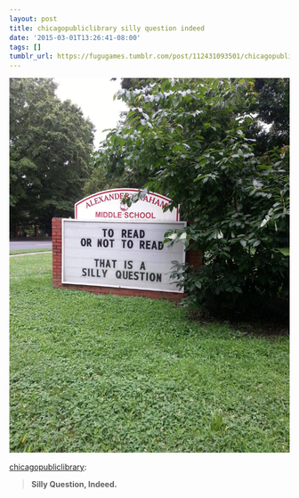 ```yaml
---
layout: post
title: chicagopubliclibrary silly question indeed
date: '2015-03-01T13:26:41-08:00'
tags: []
tumblr_url: https://fugugames.tumblr.com/post/112431093501/chicagopubliclibrary-silly-question-indeed
---
```

 ![](/tumblr_files/tumblr_mpd7uwZfOM1qzwgyso1_1280.jpg)  

[chicagopubliclibrary](http://chicagopubliclibrary.tumblr.com/post/54514086766/silly-question-indeed):

> **Silly Question, Indeed.**

